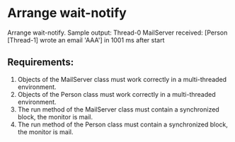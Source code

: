 # Arrange wait-notify

Arrange wait-notify.
Sample output:
Thread-0 MailServer received: [Person [Thread-1] wrote an email &#39;AAA&#39;] in 1001 ms after start


## Requirements:
1. Objects of the MailServer class must work correctly in a multi-threaded environment.
2. Objects of the Person class must work correctly in a multi-threaded environment.
3. The run method of the MailServer class must contain a synchronized block, the monitor is mail.
4. The run method of the Person class must contain a synchronized block, the monitor is mail.